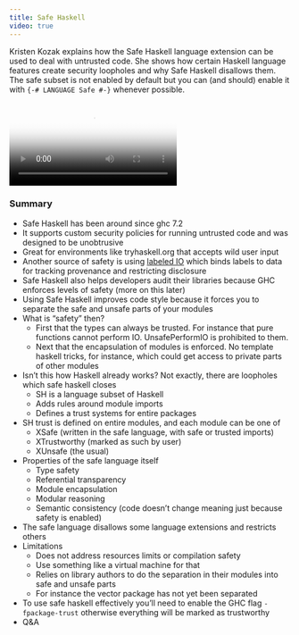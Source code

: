 ```yaml
---
title: Safe Haskell
video: true
---
```


Kristen Kozak explains how the Safe Haskell language extension can
be used to deal with untrusted code. She shows how certain Haskell
language features create security loopholes and why Safe Haskell
disallows them. The safe subset is not enabled by default but you
can (and should) enable it with `{-# LANGUAGE Safe #-}` whenever
possible.

<div class="flowplayer" data-embed="false">
  <video type="video/mp4"
         src="http://player.vimeo.com/external/128024210.hd.mp4?s=edb4c23d14c4f532c26c37da58e0f446"
         poster="https://i.vimeocdn.com/video/519026893.jpg?mw=700"
  ></video>
</div>

### Summary

* Safe Haskell has been around since ghc 7.2
* It supports custom security policies for running untrusted code and was designed to be unobtrusive
* Great for environments like tryhaskell.org that accepts wild user input
* Another source of safety is using [labeled IO](https://hackage.haskell.org/package/lio) which binds labels to data for tracking provenance and restricting disclosure
* Safe Haskell also helps developers audit their libraries because GHC enforces levels of safety (more on this later)
* Using Safe Haskell improves code style because it forces you to separate the safe and unsafe parts of your modules
* What is “safety” then?
    * First that the types can always be trusted. For instance that pure functions cannot perform IO. UnsafePerformIO is prohibited to them.
    * Next that the encapsulation of modules is enforced. No template haskell tricks, for instance, which could get access to private parts of other modules
* Isn’t this how Haskell already works? Not exactly, there are loopholes which safe haskell closes
    * SH is a language subset of Haskell
    * Adds rules around module imports
    * Defines a trust systems for entire packages
* SH trust is defined on entire modules, and each module can be one of
    * XSafe (written in the safe language, with safe or trusted imports)
    * XTrustworthy (marked as such by user)
    * XUnsafe (the usual)
* Properties of the safe language itself
    * Type safety
    * Referential transparency
    * Module encapsulation
    * Modular reasoning
    * Semantic consistency (code doesn’t change meaning just because safety is enabled)
* The safe language disallows some language extensions and restricts others
* Limitations
    * Does not address resources limits or compilation safety
    * Use something like a virtual machine for that
    * Relies on library authors to do the separation in their modules into safe and unsafe parts
    * For instance the vector package has not yet been separated
* To use safe haskell effectively you’ll need to enable the GHC flag `-fpackage-trust` otherwise everything will be marked as trustworthy
* Q&A
